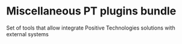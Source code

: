 # Miscellaneous PT plugins bundle
Set of tools that allow integrate Positive Technologies solutions with external systems

